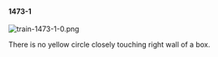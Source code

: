 #### 1473-1
![train-1473-1-0.png](https://github.com/lil-lab/nlvr/raw/master/nlvr/train/images/51/train-1473-1-0.png "train-1473-1-0.png")

There is no yellow circle closely touching right wall of a box.